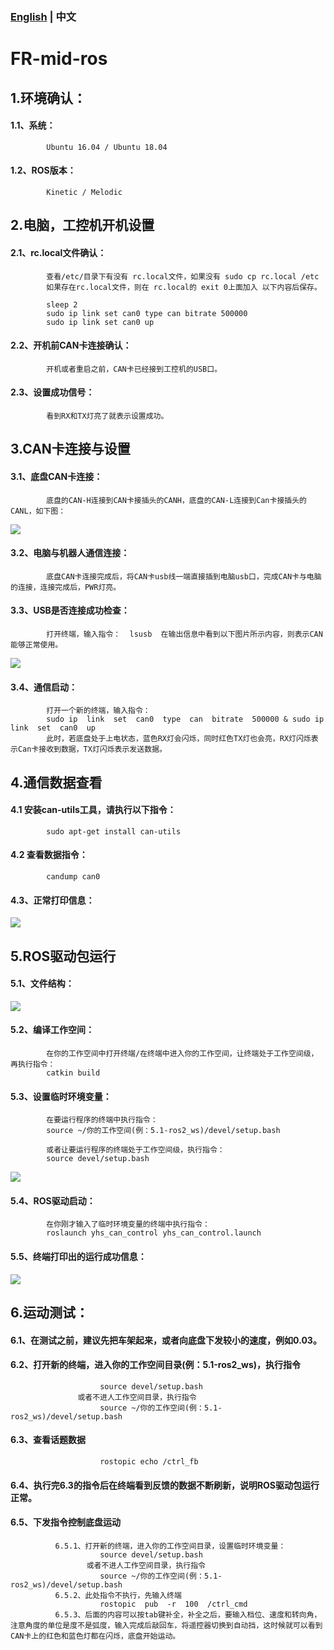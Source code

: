 ### [English](README.md) | 中文

# FR-mid-ros

## 1.环境确认：
####      1.1、系统：
            Ubuntu 16.04 / Ubuntu 18.04
####      1.2、ROS版本：
            Kinetic / Melodic

## 2.电脑，工控机开机设置
####      2.1、rc.local文件确认：
            查看/etc/目录下有没有 rc.local文件，如果没有 sudo cp rc.local /etc
            如果存在rc.local文件，则在 rc.local的 exit 0上面加入 以下内容后保存。

            sleep 2
            sudo ip link set can0 type can bitrate 500000
            sudo ip link set can0 up

####      2.2、开机前CAN卡连接确认：
            开机或者重启之前，CAN卡已经接到工控机的USB口。

####      2.3、设置成功信号：
            看到RX和TX灯亮了就表示设置成功。
            
## 3.CAN卡连接与设置
####      3.1、底盘CAN卡连接：
            底盘的CAN-H连接到CAN卡接插头的CANH，底盘的CAN-L连接到Can卡接插头的CANL，如下图：
            
![](https://github.com/kefangkele/FR-mid-ros/blob/main/images/CAN_Connection.png?raw=true)

####      3.2、电脑与机器人通信连接：
            底盘CAN卡连接完成后，将CAN卡usb线一端直接插到电脑usb口，完成CAN卡与电脑的连接，连接完成后，PWR灯亮。
####      3.3、USB是否连接成功检查：
            打开终端，输入指令：  lsusb  在输出信息中看到以下图片所示内容，则表示CAN能够正常使用。

![](https://github.com/kefangkele/FR-mid-ros/blob/main/images/terminal_state.png?raw=true)  

####      3.4、通信启动：
            打开一个新的终端，输入指令：
            sudo ip  link  set  can0  type  can  bitrate  500000 & sudo ip  link  set  can0  up
            此时，若底盘处于上电状态，蓝色RX灯会闪烁，同时红色TX灯也会亮，RX灯闪烁表示Can卡接收到数据，TX灯闪烁表示发送数据。

## 4.通信数据查看
####      4.1 安装can-utils工具，请执行以下指令：
            sudo apt-get install can-utils
####      4.2 查看数据指令：
            candump can0
####      4.3、正常打印信息：
      

![](https://github.com/kefangkele/FR-mid-ros/blob/main/images/candump_print.png?raw=true)

## 5.ROS驱动包运行
####      5.1、文件结构：
      
![](https://github.com/kefangkele/FR-mid-ros/blob/main/images/doc_tree.png?raw=true)

####      5.2、编译工作空间：
            在你的工作空间中打开终端/在终端中进入你的工作空间，让终端处于工作空间级，再执行指令：
            catkin build
####      5.3、设置临时环境变量：
            在要运行程序的终端中执行指令：
            source ~/你的工作空间(例：5.1-ros2_ws)/devel/setup.bash
            
            或者让要运行程序的终端处于工作空间级，执行指令：
            source devel/setup.bash
            
![](https://github.com/kefangkele/FR-mid-ros/blob/main/images/source.png?raw=true)

####      5.4、ROS驱动启动：
            在你刚才输入了临时环境变量的终端中执行指令：
            roslaunch yhs_can_control yhs_can_control.launch
            
            
####      5.5、终端打印出的运行成功信息：

![](https://github.com/kefangkele/FR-mid-ros/blob/main/images/node_print.png?raw=true)  

## 6.运动测试：
####       6.1、在测试之前，建议先把车架起来，或者向底盘下发较小的速度，例如0.03。
####       6.2、打开新的终端，进入你的工作空间目录(例：5.1-ros2_ws)，执行指令
                        source devel/setup.bash
                   或者不进人工作空间目录，执行指令
                        source ~/你的工作空间(例：5.1-ros2_ws)/devel/setup.bash
####       6.3、查看话题数据
                        rostopic echo /ctrl_fb
####       6.4、执行完6.3的指令后在终端看到反馈的数据不断刷新，说明ROS驱动包运行正常。
####       6.5、下发指令控制底盘运动
              6.5.1、打开新的终端，进入你的工作空间目录，设置临时环境变量：
                        source devel/setup.bash
                     或者不进人工作空间目录，执行指令
                        source ~/你的工作空间(例：5.1-ros2_ws)/devel/setup.bash
              6.5.2、此处指令不执行，先输入终端
                        rostopic  pub  -r  100  /ctrl_cmd
              6.5.3、后面的内容可以按tab键补全，补全之后，要输入档位、速度和转向角，注意角度的单位是度不是弧度，输入完成后敲回车，将遥控器切换到自动挡，这时候就可以看到CAN卡上的红色和蓝色灯都在闪烁，底盘开始运动。
      
      
